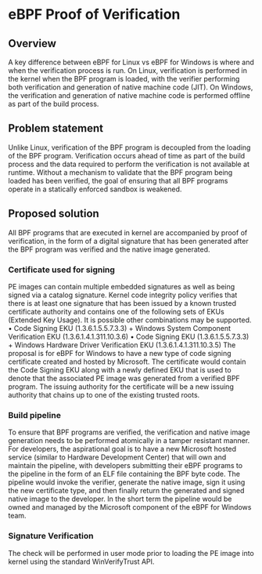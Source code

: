 # eBPF Proof of Verification

## Overview
A key difference between eBPF for Linux vs eBPF for Windows is where and when the verification process is run. On
Linux, verification is performed in the kernel when the BPF program is loaded, with the verifier performing both
verification and generation of native machine code (JIT). On Windows, the verification and generation of native
machine code is performed offline as part of the build process.

## Problem statement
Unlike Linux, verification of the BPF program is decoupled from the loading of the BPF program. Verification occurs
ahead of time as part of the build process and the data required to perform the verification is not available at
runtime. Without a mechanism to validate that the BPF program being loaded has been verified, the goal of ensuring that
all BPF programs operate in a statically enforced sandbox is weakened.

## Proposed solution
All BPF programs that are executed in kernel are accompanied by proof of verification, in the form of a digital
signature that has been generated after the BPF program was verified and the native image generated.

### Certificate used for signing
PE images can contain multiple embedded signatures as well as being signed via a catalog signature. Kernel code
integrity policy verifies that there is at least one signature that has been issued by a known trusted certificate
authority and contains one of the following sets of EKUs (Extended Key Usage). It is possible other combinations may be
supported.
•	Code Signing EKU (1.3.6.1.5.5.7.3.3) + Windows System Component Verification EKU (1.3.6.1.4.1.311.10.3.6)
•	Code Signing EKU (1.3.6.1.5.5.7.3.3) + Windows Hardware Driver Verification EKU (1.3.6.1.4.1.311.10.3.5)
The proposal is for eBPF for Windows to have a new type of code signing certificate created and hosted by Microsoft.
The certificate would contain the Code Signing EKU along with a newly defined EKU that is used to denote that the
associated PE image was generated from a verified BPF program. The issuing authority for the certificate will be a new
issuing authority that chains up to one of the existing trusted roots.

### Build pipeline
To ensure that BPF programs are verified, the verification and native image generation needs to be performed atomically
in a tamper resistant manner. For developers, the aspirational goal is to have a new Microsoft hosted service (similar
to Hardware Development Center) that will own and maintain the pipeline, with developers submitting their eBPF programs
to the pipeline in the form of an ELF file containing the BPF byte code.
The pipeline would invoke the verifier, generate the native image, sign it using the new certificate type, and then
finally return the generated and signed native image to the developer. In the short term the pipeline would be owned
and managed by the Microsoft component of the eBPF for Windows team.

### Signature Verification
The check will be performed in user mode prior to loading the PE image into kernel using the standard WinVerifyTrust
API.
